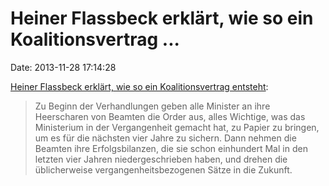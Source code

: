 Heiner Flassbeck erklärt, wie so ein Koalitionsvertrag \...
===========================================================

Date: 2013-11-28 17:14:28

[Heiner Flassbeck erklärt, wie so ein Koalitionsvertrag
entsteht](http://www.flassbeck-economics.de/deutschlands-zukunft-verwalten-zum-koalitionsvertrag/):

> Zu Beginn der Verhandlungen geben alle Minister an ihre Heerscharen
> von Beamten die Order aus, alles Wichtige, was das Ministerium in der
> Vergangenheit gemacht hat, zu Papier zu bringen, um es für die
> nächsten vier Jahre zu sichern. Dann nehmen die Beamten ihre
> Erfolgsbilanzen, die sie schon einhundert Mal in den letzten vier
> Jahren niedergeschrieben haben, und drehen die üblicherweise
> vergangenheitsbezogenen Sätze in die Zukunft.
